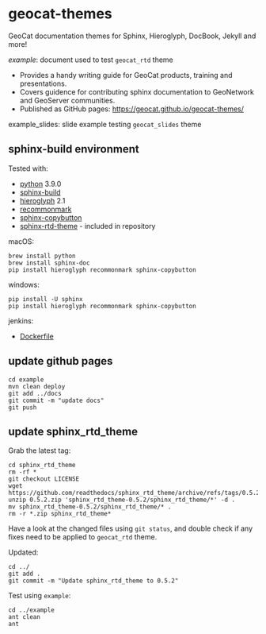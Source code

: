 # geocat-themes

GeoCat documentation themes for Sphinx, Hieroglyph, DocBook, Jekyll and more!

*example*: document used to test `geocat_rtd` theme

* Provides a handy writing guide for GeoCat products, training and presentations.
* Covers guidence for contributing sphinx documentation to GeoNetwork and GeoServer communities.
* Published as GitHub pages: https://geocat.github.io/geocat-themes/ 

example_slides: slide example testing `geocat_slides` theme

## sphinx-build environment

Tested with:

* [python](https://www.python.org) 3.9.0
* [sphinx-build](https://www.sphinx-doc.org/)
* [hieroglyph](https://github.com/nyergler/hieroglyph) 2.1
* [recommonmark](https://github.com/readthedocs/recommonmark)
* [sphinx-copybutton](https://pypi.org/project//)
* [sphinx-rtd-theme](https://sphinx-rtd-theme.readthedocs.io/) - included in repository

macOS:
```
brew install python
brew install sphinx-doc
pip install hieroglyph recommonmark sphinx-copybutton
```

windows:
```
pip install -U sphinx
pip install hieroglyph recommonmark sphinx-copybutton
```

jenkins:

* [Dockerfile](https://github.com/GeoCat/jenkins-docker-agent-docs/blob/master/Dockerfile)

## update github pages

```
cd example
mvn clean deploy
git add ../docs
git commit -m "update docs"
git push
```

## update sphinx_rtd_theme

Grab the latest tag:
```
cd sphinx_rtd_theme
rm -rf *
git checkout LICENSE
wget https://github.com/readthedocs/sphinx_rtd_theme/archive/refs/tags/0.5.2.zip
unzip 0.5.2.zip 'sphinx_rtd_theme-0.5.2/sphinx_rtd_theme/*' -d .
mv sphinx_rtd_theme-0.5.2/sphinx_rtd_theme/* .
rm -r *.zip sphinx_rtd_theme* 
```

Have a look at the changed files using `git status`, and double check if any fixes need to be applied to `geocat_rtd` theme.

Updated:
```
cd ../
git add .
git commit -m "Update sphinx_rtd_theme to 0.5.2"
```

Test using `example`:
```
cd ../example
ant clean
ant
```
